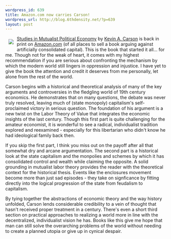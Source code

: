 ```yaml
--- 
wordpress_id: 639
title: Amazon.com now carries Carson!
wordpress_url: http://blog.6thdensity.net/?p=639
layout: post
---
```

<img style="margin: 10px; float: left" src="http://blog.6thdensity.net/wp-content/uploads/2007/03/studies_cover.gif" /><a href="http://mutualist.org/id47.html">Studies in Mutualist Political Economy</a> by <a href="http://mutualist.blogspot.com">Kevin A. Carson</a> is back in print on <a href="http://www.amazon.com/exec/obidos/tg/detail/-/1419658697/ref=ord_cart_shr/104-5343917-7569551?%5Fencoding=UTF8&m=ATVPDKIKX0DER&v=glance">Amazon.com</a> (of all places to sell a book arguing against artificially consolidated capital).  This is the book that started it all... for me.  Though not for the weak of heart, it comes with my highest recommendation if you are serious about confronting the mechanism by which the modern world still lingers in oppression and injustice.  I have yet to give the book the attention and credit it deserves from me personally, let alone from the rest of the world.

Carson begins with a historical and theoretical analysis of many of the key arguments and controversies in the fledgling world of 19th century economics.  He demonstrates that on many questions, the debate was never truly resolved, leaving much of (state monopoly) capitalism's self-proclaimed victory in serious question.  The foundation of his argument is a new twist on the Labor Theory of Value that integrates the economic insights of the last century.  Though this first part is quite challenging for the amateur economist, it is wonderful to see a radical, individualist tradition explored and reexamined - especially for this libertarian who didn't know he had ideological family back then.

If you skip the first part, I think you miss out on the payoff after all that somewhat dry and arcane argumentation. The second part is a historical look at the state capitalism and the monpolies and schemes by which it has consolidated control and wealth while claiming the opposite.  A solid grounding in mutualist labor theory provides the reader with the theoretical context for the historical thesis.  Events like the enclosures movement become more than just sad episodes - they take on signficance by fitting directly into the logical progression of the state from feudalism to capitalism.

By tying together the abstractions of economic theory and the way history unfolded, Carson lends considerable credibility to a vein of thought that hasn't received proper treatment in a century.  There's even a short third section on practical approaches to realizing a world more in line with the decentralized, individualist vision he has.  Books like this give me hope that man can still solve the overarching problems of the world without needing to create a planned utopia or give up in cynical despair.
